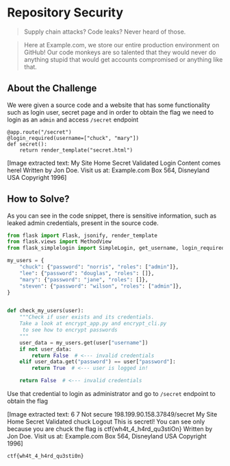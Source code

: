 # Repository Security
> Supply chain attacks? Code leaks? Never heard of those.

> Here at Example.com, we store our entire production environment on GitHub! Our code monkeys are so talented that they would never do anything stupid that would get accounts compromised or anything like that.

## About the Challenge
We were given a source code and a website that has some functionality such as login user, secret page and in order to obtain the flag we need to login as an `admin` and access `/secret` endpoint

```
@app.route("/secret")
@login_required(username=["chuck", "mary"])
def secret():
    return render_template("secret.html")
```


[Image extracted text: My Site
Home
Secret
Validated
Login
Content comes herel
Written by Jon Doe.
Visit us at: Example.com Box 564, Disneyland USA
Copyright 1996]


## How to Solve?
As you can see in the code snippet, there is sensitive information, such as leaked admin credentials, present in the source code.

```python
from flask import Flask, jsonify, render_template
from flask.views import MethodView
from flask_simplelogin import SimpleLogin, get_username, login_required

my_users = {
    "chuck": {"password": "norris", "roles": ["admin"]},
    "lee": {"password": "douglas", "roles": []},
    "mary": {"password": "jane", "roles": []},
    "steven": {"password": "wilson", "roles": ["admin"]},
}


def check_my_users(user):
    """Check if user exists and its credentials.
    Take a look at encrypt_app.py and encrypt_cli.py
     to see how to encrypt passwords
    """
    user_data = my_users.get(user["username"])
    if not user_data:
        return False  # <--- invalid credentials
    elif user_data.get("password") == user["password"]:
        return True  # <--- user is logged in!

    return False  # <--- invalid credentials
```

Use that credential to login as administrator and go to `/secret` endpoint to obtain the flag


[Image extracted text: 6 7
Not secure
198.199.90.158.37849/secret
My Site
Home
Secret
Validated
chuck Logout
This is secretl! You can see only because you are chuck
the flag is ctf{wh4t_4_h4rd_qu3stiOn}
Written by Jon Doe.
Visit us at: Example.com Box 564, Disneyland USA
Copyright 1996]


```
ctf{wh4t_4_h4rd_qu3sti0n}
```